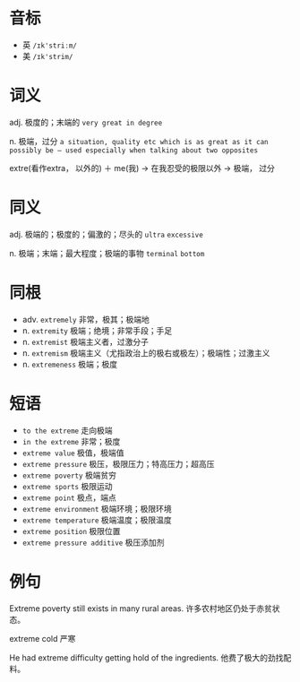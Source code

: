 # 音标

- 英 `/ɪk'striːm/`
- 美 `/ɪk'strim/`

# 词义

adj. 极度的；末端的
`very great in degree`

n. 极端，过分
`a situation, quality etc which is as great as it can possibly be – used especially when talking about two opposites`



extre(看作extra， 以外的) ＋ me(我) → 在我忍受的极限以外 → 极端， 过分

# 同义

adj. 极端的；极度的；偏激的；尽头的
`ultra` `excessive`

n. 极端；末端；最大程度；极端的事物
`terminal` `bottom`

# 同根

- adv. `extremely` 非常，极其；极端地
- n. `extremity` 极端；绝境；非常手段；手足
- n. `extremist` 极端主义者，过激分子
- n. `extremism` 极端主义（尤指政治上的极右或极左）；极端性；过激主义
- n. `extremeness` 极端；极度

# 短语

- `to the extreme` 走向极端
- `in the extreme` 非常；极度
- `extreme value` 极值，极端值
- `extreme pressure` 极压，极限压力；特高压力；超高压
- `extreme poverty` 极端贫穷
- `extreme sports` 极限运动
- `extreme point` 极点，端点
- `extreme environment` 极端环境；极限环境
- `extreme temperature` 极端温度；极限温度
- `extreme position` 极限位置
- `extreme pressure additive` 极压添加剂

# 例句

Extreme poverty still exists in many rural areas.
许多农村地区仍处于赤贫状态。

extreme cold
严寒

He had extreme difficulty getting hold of the ingredients.
他费了极大的劲找配料。


